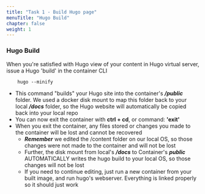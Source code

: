 ```yaml
---
title: "Task 1 - Build Hugo page"
menuTitle: "Hugo Build"
chapter: false
weight: 1
---
```


### Hugo Build

When you're satisfied with Hugo view of your content in Hugo virtual server, issue a Hugo 'build' in the container CLI

```shell
    hugo --minify
```
        
   - This command "builds" your Hugo site into the container's **_/public_** folder.  We used a docker disk mount to map this folder back to your local **_/docs_** folder, so the Hugo website will automatically be copied back into your local repo
   - You can now exit the container with **ctrl + cd**, or command: **'exit'**
   - When you exit the container, any files stored or changes you made to the container will be lost and cannot be recovered
     - **_Remember_** we edited the /content folder on our local OS, so those changes were not made to the container and will not be lost
     - Further, the disk mount from local's **_/docs_** to Container's **_public_** AUTOMATICALLY writes the hugo build to your local OS, so those changes will not be lost
     - If you need to continue editing, just run a new container from your built image, and run hugo's webserver.  Everything is linked properly so it should just work
   